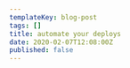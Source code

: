 ```yaml
---
templateKey: blog-post
tags: []
title: automate your deploys
date: 2020-02-07T12:08:00Z
published: false
---
```

